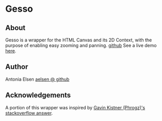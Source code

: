 # Gesso

## About
Gesso is a wrapper for the HTML Canvas and its 2D Context, with the purpose of enabling easy zooming and panning.
[github](https://github.com/aelsen/gesso)
See a live demo [here](http://malfunct.io/n/).

## Author
Antonia Elsen
[aelsen @ github](https://github.com/aelsen/)

## Acknowledgements
A portion of this wrapper was inspired by [Gavin Kistner (Phrogz)'s stackoverflow answer](https://stackoverflow.com/questions/5189968/zoom-canvas-to-mouse-cursor/5526721#5526721).